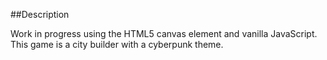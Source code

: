 ##Description

Work in progress using the HTML5 canvas element and vanilla JavaScript.
This game is a city builder with a cyberpunk theme.
